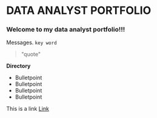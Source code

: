 # DATA ANALYST PORTFOLIO
### Welcome to my data analyst portfolio!!! 

Messages.
`key word`
> "quote"

**Directory**
* Bulletpoint
* Bulletpoint
* Bulletpoint
* Bulletpoint

This is a link [Link](www.google.com)
